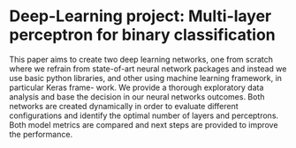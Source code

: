 # Deep-Learning project: Multi-layer perceptron for binary classification

This paper aims to create two deep learning networks, one from scratch where we refrain from state-of-art neural network packages and instead we use basic python libraries, and other using machine learning framework, in particular Keras frame- work. We provide a thorough exploratory data analysis and base the decision in our neural networks outcomes. Both networks are created dynamically in order to evaluate different configurations and identify the optimal number of layers and perceptrons. Both model metrics are compared and next steps are provided to improve the performance.
